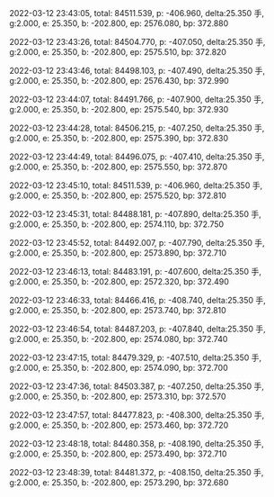 2022-03-12 23:43:05, total: 84511.539, p: -406.960, delta:25.350 手, g:2.000, e: 25.350, b: -202.800, ep: 2576.080, bp: 372.880

2022-03-12 23:43:26, total: 84504.770, p: -407.050, delta:25.350 手, g:2.000, e: 25.350, b: -202.800, ep: 2575.510, bp: 372.820

2022-03-12 23:43:46, total: 84498.103, p: -407.490, delta:25.350 手, g:2.000, e: 25.350, b: -202.800, ep: 2576.430, bp: 372.990

2022-03-12 23:44:07, total: 84491.766, p: -407.900, delta:25.350 手, g:2.000, e: 25.350, b: -202.800, ep: 2575.540, bp: 372.930

2022-03-12 23:44:28, total: 84506.215, p: -407.250, delta:25.350 手, g:2.000, e: 25.350, b: -202.800, ep: 2575.390, bp: 372.830

2022-03-12 23:44:49, total: 84496.075, p: -407.410, delta:25.350 手, g:2.000, e: 25.350, b: -202.800, ep: 2575.550, bp: 372.870

2022-03-12 23:45:10, total: 84511.539, p: -406.960, delta:25.350 手, g:2.000, e: 25.350, b: -202.800, ep: 2575.520, bp: 372.810

2022-03-12 23:45:31, total: 84488.181, p: -407.890, delta:25.350 手, g:2.000, e: 25.350, b: -202.800, ep: 2574.110, bp: 372.750

2022-03-12 23:45:52, total: 84492.007, p: -407.790, delta:25.350 手, g:2.000, e: 25.350, b: -202.800, ep: 2573.890, bp: 372.710

2022-03-12 23:46:13, total: 84483.191, p: -407.600, delta:25.350 手, g:2.000, e: 25.350, b: -202.800, ep: 2572.320, bp: 372.490

2022-03-12 23:46:33, total: 84466.416, p: -408.740, delta:25.350 手, g:2.000, e: 25.350, b: -202.800, ep: 2573.740, bp: 372.810

2022-03-12 23:46:54, total: 84487.203, p: -407.840, delta:25.350 手, g:2.000, e: 25.350, b: -202.800, ep: 2574.080, bp: 372.740

2022-03-12 23:47:15, total: 84479.329, p: -407.510, delta:25.350 手, g:2.000, e: 25.350, b: -202.800, ep: 2574.090, bp: 372.700

2022-03-12 23:47:36, total: 84503.387, p: -407.250, delta:25.350 手, g:2.000, e: 25.350, b: -202.800, ep: 2573.310, bp: 372.570

2022-03-12 23:47:57, total: 84477.823, p: -408.300, delta:25.350 手, g:2.000, e: 25.350, b: -202.800, ep: 2573.460, bp: 372.720

2022-03-12 23:48:18, total: 84480.358, p: -408.190, delta:25.350 手, g:2.000, e: 25.350, b: -202.800, ep: 2573.490, bp: 372.710

2022-03-12 23:48:39, total: 84481.372, p: -408.150, delta:25.350 手, g:2.000, e: 25.350, b: -202.800, ep: 2573.290, bp: 372.680